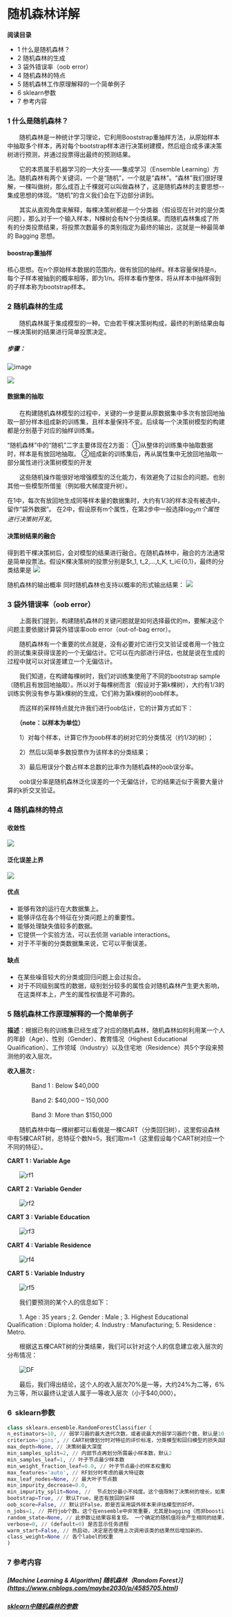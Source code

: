 # 随机森林详解
**阅读目录**

*   1 什么是随机森林？
*   2 随机森林的生成
*   3 袋外错误率（oob error）
*   4 随机森林的特点
*   5 随机森林工作原理解释的一个简单例子
*   6 sklearn参数
*   7 参考内容

### 1 什么是随机森林？

&#8195;&#8195;随机森林是一种统计学习理论，它利用Booststrap重抽样方法，从原始样本中抽取多个样本，再对每个bootstrap样本进行决策树建模，然后组合成多课决策树进行预测，并通过投票得出最终的预测结果。

&#8195;&#8195;它的本质属于机器学习的一大分支——集成学习（Ensemble Learning）方法。随机森林有两个关键词，一个是“随机”，一个就是“森林”。“森林”我们很好理解，一棵叫做树，那么成百上千棵就可以叫做森林了，这是随机森林的主要思想--集成思想的体现。“随机”的含义我们会在下边部分讲到。

&#8195;&#8195;其实从直观角度来解释，每棵决策树都是一个分类器（假设现在针对的是分类问题），那么对于一个输入样本，N棵树会有N个分类结果。而随机森林集成了所有的分类投票结果，将投票次数最多的类别指定为最终的输出，这就是一种最简单的 Bagging 思想。

#### boostrap重抽样
核心思想。在n个原始样本数据的范围内，做有放回的抽样。样本容量保持是n，每个子样本被抽到的概率相等，即为1/n。将样本看作整体，将从样本中抽样得到的子样本称为bootstrap样本。

### 2 随机森林的生成
&#8195;&#8195;随机森林属于集成模型的一种。它由若干棵决策树构成，最终的判断结果由每一棵决策树的结果进行简单投票决定。

##### 步骤：

![image](https://github.com/flysaint/Datawhale-/blob/master/%E9%9A%8F%E6%9C%BA%E6%A3%AE%E6%9E%97%E7%AE%97%E6%B3%95%E6%AD%A5%E9%AA%A4.png)

![](https://github.com/flysaint/Datawhale-/blob/master/%E9%9A%8F%E6%9C%BA%E6%A3%AE%E6%9E%97%E5%9B%BE%E8%A7%A3.png)

#### 数据集的抽取

&#8195;&#8195;在构建随机森林模型的过程中，关键的一步是要从原数据集中多次有放回地抽取一部分样本组成新的训练集，且样本量保持不变。后续每一个决策树模型的构建都是分别基于对应的抽样训练集。

“随机森林”中的“随机”二字主要体现在2方面：
①从整体的训练集中抽取数据时，样本是有放回地抽取。
②组成新的训练集后，再从属性集中无放回地抽取一部分属性进行决策树模型的开发

&#8195;&#8195;这些随机操作能很好地增强模型的泛化能力，有效避免了过拟合的问题。也别其他一些模型所借鉴（例如极大梯度提升树）。

在1中，每次有放回地生成同等样本量的数据集时，大约有1/3的样本没有被选中，留作“袋外数据”。
在2中，假设原有m个属性，在第2步中一般选择$\log_2 m个属性进行决策树开发。$

#### 决策树结果的融合

得到若干棵决策树后，会对模型的结果进行融合。在随机森林中，融合的方法通常是简单投票法。假设K棵决策树的投票分别是$t_1,  t_2,…,t_K,  t_i∈{0,1}，最终的分类结果是
![](https://github.com/flysaint/Datawhale-/blob/master/%E5%88%86%E7%B1%BB%E7%BB%93%E6%9E%9C%E5%85%AC%E5%BC%8F.png)

随机森林的输出概率
同时随机森林也支持以概率的形式输出结果：
![](https://github.com/flysaint/Datawhale-/blob/master/%E8%BE%93%E5%87%BA%E7%BB%93%E6%9E%9C%E5%85%AC%E5%BC%8F.png)

### 3 袋外错误率（oob error）

&#8195;&#8195;上面我们提到，构建随机森林的关键问题就是如何选择最优的m，要解决这个问题主要依据计算袋外错误率oob error（out-of-bag error）。

　　随机森林有一个重要的优点就是，没有必要对它进行交叉验证或者用一个独立的测试集来获得误差的一个无偏估计。它可以在内部进行评估，也就是说在生成的过程中就可以对误差建立一个无偏估计。

　　我们知道，在构建每棵树时，我们对训练集使用了不同的bootstrap sample（随机且有放回地抽取）。所以对于每棵树而言（假设对于第k棵树），大约有1/3的训练实例没有参与第k棵树的生成，它们称为第k棵树的oob样本。

　　而这样的采样特点就允许我们进行oob估计，它的计算方式如下：

　　**（note：以样本为单位）**

　　1）对每个样本，计算它作为oob样本的树对它的分类情况（约1/3的树）；

　　2）然后以简单多数投票作为该样本的分类结果；

　　3）最后用误分个数占样本总数的比率作为随机森林的oob误分率。


　　oob误分率是随机森林泛化误差的一个无偏估计，它的结果近似于需要大量计算的k折交叉验证。

### 4 随机森林的特点
#### 收敛性
![](https://github.com/flysaint/Datawhale-/blob/master/%E6%94%B6%E6%95%9B%E6%80%A7.png)

#### 泛化误差上界
![](https://github.com/flysaint/Datawhale-/blob/master/%E6%B3%9B%E5%8C%96%E8%AF%AF%E5%B7%AE%E4%B8%8A%E7%95%8C.png)

#### 优点
* 能够有效的运行在大数据集上。
* 能够评估在各个特征在分类问题上的重要性。
* 能够处理缺失值较多的数据。
* 它提供一个实验方法，可以去侦测 variable interactions。
* 对于不平衡的分类数据集来说，它可以平衡误差。

#### 缺点
* 在某些噪音较大的分类或回归问题上会过拟合。
* 对于不同级别属性的数据，级别划分较多的属性会对随机森林产生更大影响，在这类样本上，产生的属性权值是不可靠的。


### 5 随机森林工作原理解释的一个简单例子

**描述**：根据已有的训练集已经生成了对应的随机森林，随机森林如何利用某一个人的年龄（Age）、性别（Gender）、教育情况（Highest Educational Qualification）、工作领域（Industry）以及住宅地（Residence）共5个字段来预测他的收入层次。

**收入层次 :**

　　　　Band 1 : Below $40,000

　　　　Band 2: $40,000 – 150,000

　　　　Band 3: More than $150,000

　　随机森林中每一棵树都可以看做是一棵CART（分类回归树），这里假设森林中有5棵CART树，总特征个数N=5，我们取m=1（这里假设每个CART树对应一个不同的特征）。

**CART 1 : Variable Age**

　　![rf1](http://www.analyticsvidhya.com/blog/wp-content/uploads/2014/06/rf1.png)

**CART 2 : Variable Gender**

　　![rf2](http://www.analyticsvidhya.com/blog/wp-content/uploads/2014/06/rf2.png)

**CART 3 : Variable Education**

　　![rf3](http://www.analyticsvidhya.com/blog/wp-content/uploads/2014/06/rf3.png)

**CART 4 : Variable Residence**

　　![rf4](http://www.analyticsvidhya.com/blog/wp-content/uploads/2014/06/rf4.png)

**CART 5 : Variable Industry**

　　![rf5](http://www.analyticsvidhya.com/blog/wp-content/uploads/2014/06/rf5.png)

　　我们要预测的某个人的信息如下：

　　1\. Age : 35 years ; 2\. Gender : Male ; 3\. Highest Educational Qualification : Diploma holder; 4\. Industry : Manufacturing; 5\. Residence : Metro.

　　根据这五棵CART树的分类结果，我们可以针对这个人的信息建立收入层次的分布情况：

　　![DF](http://www.analyticsvidhya.com/blog/wp-content/uploads/2014/06/DF.png)

　　最后，我们得出结论，这个人的收入层次70%是一等，大约24%为二等，6%为三等，所以最终认定该人属于一等收入层次（小于$40,000）。


### 6  sklearn参数


```python
class sklearn.ensemble.RandomForestClassifier（ 
n_estimators=10, // 弱学习器的最大迭代次数，或者说最大的弱学习器的个数，默认是10
criterion='gini', // CART树做划分时对特征的评价标准，分类模型和回归模型的损失函数是不一样的。
max_depth=None, // 决策树最大深度
min_samples_split=2, // 内部节点再划分所需最小样本数，默认2
min_samples_leaf=1, // 叶子节点最少样本数
min_weight_fraction_leaf=0.0, // 叶子节点最小的样本权重和
max_features='auto', // RF划分时考虑的最大特征数
max_leaf_nodes=None, // 最大叶子节点数
min_impurity_decrease=0.0, 
min_impurity_split=None, //  节点划分最小不纯度。这个值限制了决策树的增长，如果某节点的不纯度(基于基尼系数，均方差)小于这个阈值，则该节点不再生成子节点，即为叶子节点 。一般不推荐改动默认值1e-7。
bootstrap=True, // 默认True，是否有放回的采样
oob_score=False, // 默认识False，即是否采用袋外样本来评估模型的好坏。
n_jobs=1, // 并行job个数。这个在ensemble中非常重要，尤其是bagging（而非boosting，因为boosting的每次迭代之间有影响，所以很难进行并行化）。1=不并行；n：n个并行；-1：CPU有多少core，就启动多少job。
random_state=None, // 此参数让结果容易复现。 一个确定的随机值将会产生相同的结果，在参数和训练数据不变的情况下。 我曾亲自尝试过将不同的随机状态的最优参数模型集成，有时候这种方法比单独的随机状态更好。
verbose=0, // (default=0) 是否显示任务进程
warm_start=False, // 热启动，决定是否使用上次调用该类的结果然后增加新的。
class_weight=None // 各个label的权重
)
```


### 7 参考内容
##### [Machine Learning & Algorithm] 随机森林（Random Forest）](https://www.cnblogs.com/maybe2030/p/4585705.html)
##### [sklearn中随机森林的参数](https://www.cnblogs.com/harvey888/p/6512312.html)



